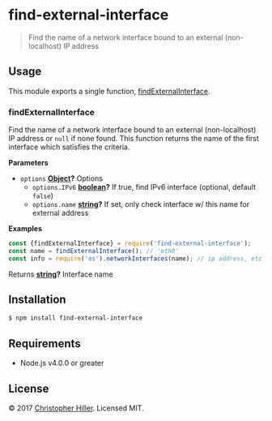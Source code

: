 # find-external-interface

> Find the name of a network interface bound to an external (non-localhost) IP address 

## Usage

This module exports a single function, [findExternalInterface](#findExternalInterface).

### findExternalInterface

Find the name of a network interface bound to an external (non-localhost) IP address or `null` if none found.  This function returns the name of the first interface which satisfies the criteria.

**Parameters**

-   `options` **[Object](https://developer.mozilla.org/en-US/docs/Web/JavaScript/Reference/Global_Objects/Object)?** Options
    -   `options.IPv6` **[boolean](https://developer.mozilla.org/en-US/docs/Web/JavaScript/Reference/Global_Objects/Boolean)?** If true, find IPv6 interface (optional, default `false`)
    -   `options.name` **[string](https://developer.mozilla.org/en-US/docs/Web/JavaScript/Reference/Global_Objects/String)?** If set, only check interface w/ this name for external address

**Examples**

```javascript
const {findExternalInterface} = require('find-external-interface');
const name = findExternalInterface(); // 'eth0'
const info = require('os').networkInterfaces(name); // ip address, etc.
```

Returns **[string](https://developer.mozilla.org/en-US/docs/Web/JavaScript/Reference/Global_Objects/String)?** Interface name

## Installation

```bash
$ npm install find-external-interface
```

## Requirements

- Node.js v4.0.0 or greater

## License

© 2017 [Christopher Hiller](https://github.com/boneskull).  Licensed MIT.
